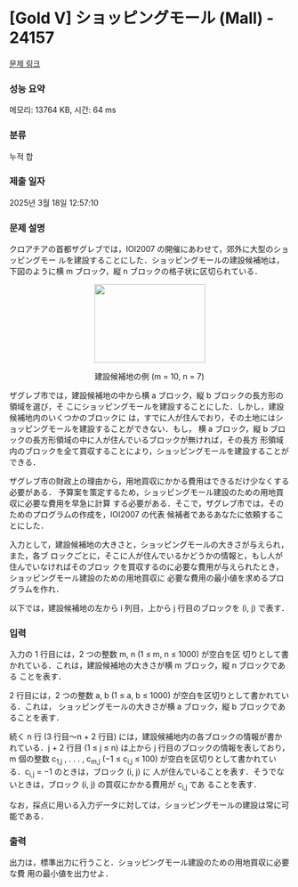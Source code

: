 # [Gold V] ショッピングモール (Mall) - 24157 

[문제 링크](https://www.acmicpc.net/problem/24157) 

### 성능 요약

메모리: 13764 KB, 시간: 64 ms

### 분류

누적 합

### 제출 일자

2025년 3월 18일 12:57:10

### 문제 설명

<p>クロアチアの首都ザグレブでは，IOI2007 の開催にあわせて，郊外に大型のショッピングモー ルを建設することにした．ショッピングモールの建設候補地は，下図のように横 m ブロック，縦 n ブロックの格子状に区切られている．</p>

<p style="text-align: center;"><img alt="" src="https://upload.acmicpc.net/79038212-e0a0-48fd-929d-1564f4a38a0d/-/preview/" style="width: 199px; height: 141px;"></p>

<p style="text-align: center;">建設候補地の例 (m = 10, n = 7)</p>

<p>ザグレブ市では，建設候補地の中から横 a ブロック，縦 b ブロックの長方形の領域を選び，そ こにショッピングモールを建設することにした．しかし，建設候補地内のいくつかのブロックに は，すでに人が住んでおり，その土地にはショッピングモールを建設することができない．もし， 横 a ブロック，縦 b ブロックの長方形領域の中に人が住んでいるブロックが無ければ，その長方 形領域内のブロックを全て買収することにより，ショッピングモールを建設することができる．</p>

<p>ザグレブ市の財政上の理由から，用地買収にかかる費用はできるだけ少なくする必要がある． 予算案を策定するため，ショッピングモール建設のための用地買収に必要な費用を早急に計算 する必要がある．そこで，ザグレブ市では，そのためのプログラムの作成を，IOI2007 の代表 候補者であるあなたに依頼することにした．</p>

<p>入力として，建設候補地の大きさと，ショッピングモールの大きさが与えられ，また，各ブ ロックごとに，そこに人が住んでいるかどうかの情報と，もし人が住んでいなければそのブロッ クを買収するのに必要な費用が与えられたとき，ショッピングモール建設のための用地買収に 必要な費用の最小値を求めるプログラムを作れ．</p>

<p>以下では，建設候補地の左から i 列目，上から j 行目のブロックを (i, j) で表す．</p>

### 입력 

 <p>入力の 1 行目には，2 つの整数 m, n (1 ≤ m, n ≤ 1000) が空白を区 切りとして書かれている．これは，建設候補地の大きさが横 m ブロック，縦 n ブロックである ことを表す．</p>

<p>2 行目には，2 つの整数 a, b (1 ≤ a, b ≤ 1000) が空白を区切りとして書かれている．これは， ショッピングモールの大きさが横 a ブロック，縦 b ブロックであることを表す．</p>

<p>続く n 行 (3 行目～n + 2 行目) には，建設候補地内の各ブロックの情報が書かれている．j + 2 行目 (1 ≤ j ≤ n) は上から j 行目のブロックの情報を表しており，m 個の整数 c<sub>1,j</sub> , . . . , c<sub>m,j</sub> (−1 ≤ c<sub>i,j</sub> ≤ 100) が空白を区切りとして書かれている．c<sub>i,j</sub> = −1 のときは，ブロック (i, j) に 人が住んでいることを表す．そうでないときは，ブロック (i, j) の買収にかかる費用が c<sub>i,j</sub> であ ることを表す．</p>

<p>なお，採点に用いる入力データに対しては，ショッピングモールの建設は常に可能である．</p>

### 출력 

 <p>出力は，標準出力に行うこと．ショッピングモール建設のための用地買収に必要な費 用の最小値を出力せよ．</p>

